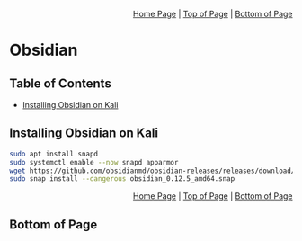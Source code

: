 <p align="right">
  <a href="/README.md">Home Page</a> |
  <a href="/CheatSheets/metawork_obsidian.md#table-of-contents">Top of Page</a> |
  <a href="/CheatSheets/metawork_obsidian.md#bottom-of-page">Bottom of Page</a>
</p>

# Obsidian
## Table of Contents
* [Installing Obsidian on Kali](#installing-obsidian-on-kali)

## Installing Obsidian on Kali
```bash
sudo apt install snapd
sudo systemctl enable --now snapd apparmor
wget https://github.com/obsidianmd/obsidian-releases/releases/download/v0.12.5/obsidian_0.12.5_amd64.snap
sudo snap install --dangerous obsidian_0.12.5_amd64.snap
```

<p align="right">
  <a href="/README.md">Home Page</a> |
  <a href="/CheatSheets/metawork_obsidian.md#table-of-contents">Top of Page</a> |
  <a href="/CheatSheets/metawork_obsidian.md#bottom-of-page">Bottom of Page</a>
</p>

## Bottom of Page
